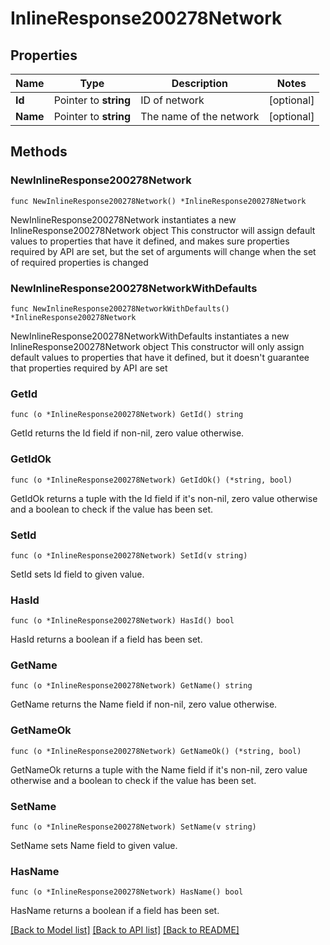 # InlineResponse200278Network

## Properties

Name | Type | Description | Notes
------------ | ------------- | ------------- | -------------
**Id** | Pointer to **string** | ID of network | [optional] 
**Name** | Pointer to **string** | The name of the network | [optional] 

## Methods

### NewInlineResponse200278Network

`func NewInlineResponse200278Network() *InlineResponse200278Network`

NewInlineResponse200278Network instantiates a new InlineResponse200278Network object
This constructor will assign default values to properties that have it defined,
and makes sure properties required by API are set, but the set of arguments
will change when the set of required properties is changed

### NewInlineResponse200278NetworkWithDefaults

`func NewInlineResponse200278NetworkWithDefaults() *InlineResponse200278Network`

NewInlineResponse200278NetworkWithDefaults instantiates a new InlineResponse200278Network object
This constructor will only assign default values to properties that have it defined,
but it doesn't guarantee that properties required by API are set

### GetId

`func (o *InlineResponse200278Network) GetId() string`

GetId returns the Id field if non-nil, zero value otherwise.

### GetIdOk

`func (o *InlineResponse200278Network) GetIdOk() (*string, bool)`

GetIdOk returns a tuple with the Id field if it's non-nil, zero value otherwise
and a boolean to check if the value has been set.

### SetId

`func (o *InlineResponse200278Network) SetId(v string)`

SetId sets Id field to given value.

### HasId

`func (o *InlineResponse200278Network) HasId() bool`

HasId returns a boolean if a field has been set.

### GetName

`func (o *InlineResponse200278Network) GetName() string`

GetName returns the Name field if non-nil, zero value otherwise.

### GetNameOk

`func (o *InlineResponse200278Network) GetNameOk() (*string, bool)`

GetNameOk returns a tuple with the Name field if it's non-nil, zero value otherwise
and a boolean to check if the value has been set.

### SetName

`func (o *InlineResponse200278Network) SetName(v string)`

SetName sets Name field to given value.

### HasName

`func (o *InlineResponse200278Network) HasName() bool`

HasName returns a boolean if a field has been set.


[[Back to Model list]](../README.md#documentation-for-models) [[Back to API list]](../README.md#documentation-for-api-endpoints) [[Back to README]](../README.md)


